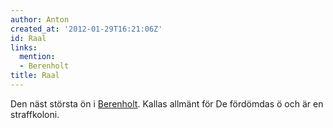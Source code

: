 ```yaml
---
author: Anton
created_at: '2012-01-29T16:21:06Z'
id: Raal
links:
  mention:
  - Berenholt
title: Raal
---
```


Den näst största ön i [Berenholt]. Kallas allmänt för De fördömdas ö och är en straffkoloni.

  [Berenholt]: Berenholt
